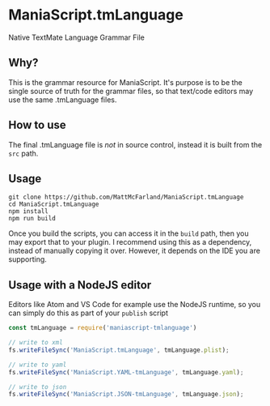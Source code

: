 # ManiaScript.tmLanguage
Native TextMate Language Grammar File

## Why?
This is the grammar resource for ManiaScript.  It's purpose is to be the single source of truth for 
the grammar files, so that text/code editors may use the same .tmLanguage files.

## How to use

The final .tmLanguage file is *not* in source control, instead it is built from the `src` path.

## Usage
```
git clone https://github.com/MattMcFarland/ManiaScript.tmLanguage
cd ManiaScript.tmLanguage
npm install
npm run build
```

Once you build the scripts, you can access it in the `build` path, then you may export that to your plugin.
I recommend using this as a dependency, instead of manually copying it over. However, it depends on the IDE you are supporting.

## Usage with a NodeJS editor
Editors like Atom and VS Code for example use the NodeJS runtime, so you can simply do this as part of your `publish` script

```javascript
const tmLanguage = require('maniascript-tmlanguage')

// write to xml
fs.writeFileSync('ManiaScript.tmLanguage', tmLanguage.plist);

// write to yaml
fs.writeFileSync('ManiaScript.YAML-tmLanguage', tmLanguage.yaml);

// write to json
fs.writeFileSync('ManiaScript.JSON-tmLanguage', tmLanguage.json);

```
